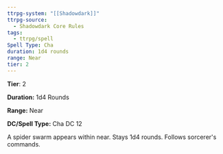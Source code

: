 ```yaml
---
ttrpg-system: "[[Shadowdark]]"
ttrpg-source:
  - Shadowdark Core Rules
tags:
  - ttrpg/spell
Spell Type: Cha
duration: 1d4 rounds
range: Near
tier: 2
---
```

**Tier**: 2

**Duration:** 1d4 Rounds

**Range:** Near

**DC/Spell Type:** Cha DC 12

A spider swarm appears within near. Stays 1d4 rounds. Follows sorcerer's commands.